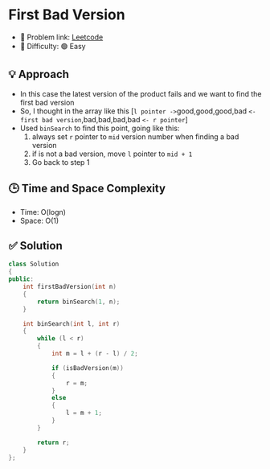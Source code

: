 # First Bad Version

- 🧩 Problem link: [Leetcode](https://leetcode.com/problems/first-bad-version/)
- 🚦 Difficulty: 🟢 Easy

## 💡 Approach

- In this case the latest version of the product fails and we want to find the first bad version
- So, I thought in the array like this [`l pointer ->`good,good,good,bad `<- first bad version`,bad,bad,bad,bad `<- r pointer`]
- Used `binSearch` to find this point, going like this:
  1. always set `r` pointer to `mid` version number when finding a bad version
  2. if is not a bad version, move `l` pointer to `mid + 1`
  3. Go back to step 1

## 🕒 Time and Space Complexity

- Time: O(logn)
- Space: O(1)

## ✅ Solution

```cpp
class Solution
{
public:
    int firstBadVersion(int n)
    {
        return binSearch(1, n);
    }

    int binSearch(int l, int r)
    {
        while (l < r)
        {
            int m = l + (r - l) / 2;

            if (isBadVersion(m))
            {
                r = m;
            }
            else
            {
                l = m + 1;
            }
        }

        return r;
    }
};
```
